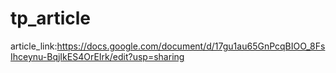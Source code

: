 # tp_article

article_link:https://docs.google.com/document/d/17gu1au65GnPcqBIOO_8FsIhceynu-BqjIkES4OrEIrk/edit?usp=sharing

